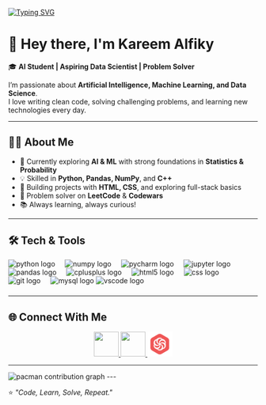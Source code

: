 [![Typing SVG](https://readme-typing-svg.herokuapp.com?font=Fira+Code&size=28&duration=3000&pause=1000&color=36BCF7&center=true&vCenter=true&width=800&lines=Hey+there!+I'm+Kareem+Alfiky;AI+Student+%7C+Problem+Solver+%7C+Developer;Passionate+about+AI+%26+Machine+Learning;Always+Learning+%7C+Always+Building)](https://git.io/typing-svg)

# 👋 Hey there, I'm Kareem Alfiky  

🎓 **AI Student | Aspiring Data Scientist | Problem Solver**  

I’m passionate about **Artificial Intelligence, Machine Learning, and Data Science**.  
I love writing clean code, solving challenging problems, and learning new technologies every day.  

---

## 🧑‍💻 About Me  
- 🔭 Currently exploring **AI & ML** with strong foundations in **Statistics & Probability**  
- 💡 Skilled in **Python, Pandas, NumPy**, and **C++**  
- 🌱 Building projects with **HTML, CSS**, and exploring full-stack basics  
- 🧩 Problem solver on **LeetCode** & **Codewars**  
- 📚 Always learning, always curious!  

---

## 🛠️ Tech & Tools  

<div align="left">
  <img src="https://cdn.jsdelivr.net/gh/devicons/devicon/icons/python/python-original.svg" height="40" alt="python logo"  />
  <img width="12" />
  <img src="https://cdn.jsdelivr.net/gh/devicons/devicon/icons/numpy/numpy-original.svg" height="40" alt="numpy logo"  />
  <img width="12" />
  <img src="https://cdn.jsdelivr.net/gh/devicons/devicon/icons/pycharm/pycharm-original.svg" height="40" alt="pycharm logo"  />
  <img width="12" />
  <img src="https://cdn.jsdelivr.net/gh/devicons/devicon/icons/jupyter/jupyter-original.svg" height="40" alt="jupyter logo"  />
  <img width="12" />
  <img src="https://cdn.jsdelivr.net/gh/devicons/devicon/icons/pandas/pandas-original.svg" height="40" alt="pandas logo"  />
  <img width="12" />
  <img src="https://cdn.jsdelivr.net/gh/devicons/devicon/icons/cplusplus/cplusplus-original.svg" height="40" alt="cplusplus logo"  />
  <img width="12" />
  <img src="https://cdn.jsdelivr.net/gh/devicons/devicon/icons/html5/html5-original.svg" height="40" alt="html5 logo"  />
  <img width="12" />
  <img src="https://cdn.jsdelivr.net/gh/devicons/devicon/icons/css3/css3-original.svg" height="40" alt="css logo"  />
  <img width="12" />
  <img src="https://cdn.jsdelivr.net/gh/devicons/devicon/icons/git/git-original.svg" height="40" alt="git logo"  />
  <img width="12" />
  <img src="https://cdn.jsdelivr.net/gh/devicons/devicon/icons/mysql/mysql-original.svg" height="40" alt="mysql logo"  />
  <img src="https://cdn.jsdelivr.net/gh/devicons/devicon/icons/vscode/vscode-original.svg" height="40" alt="vscode logo"  />
</div>

###
---

## 🌐 Connect With Me  

<p align="center">
  <a href="https://www.linkedin.com/in/kareem-ashraf-elfiky/" target="_blank">
    <img src="https://cdn-icons-png.flaticon.com/512/174/174857.png" width="50" height="50" />
  </a>
  <a href="https://leetcode.com/u/wine-ice/" target="_blank">
    <img src="https://leetcode.com/static/images/LeetCode_logo.png" width="50" height="50" />
  </a>
  <a href="https://www.codewars.com/users/wine-code" target="_blank">
    <img src="download.png" width="50" height="50" />
  </a>
</p>  

---
<picture>
  <source media="(prefers-color-scheme: dark)" srcset="https://raw.githubusercontent.com/k-elfiky/k-elfiky/output/pacman-contribution-graph-dark.svg">
  <source media="(prefers-color-scheme: light)" srcset="https://raw.githubusercontent.com/k-elfiky/k-elfiky/output/pacman-contribution-graph.svg">
  <img alt="pacman contribution graph" src="https://raw.githubusercontent.com/k-elfiky/k-elfiky/output/pacman-contribution-graph.svg">
</picture>
---

⭐️ *"Code, Learn, Solve, Repeat."*  
